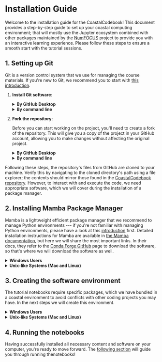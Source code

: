 # Installation Guide

Welcome to the installation guide for the CoastalCodebook! This document provides a
step-by-step guide to set up your coastal computing environment; that will mostly use the Jupyter
ecosystem combined with other packages maintained by the [NumFOCUS](https://numfocus.org)
project to
provide you with an interactive learning experience. Please follow these steps to
ensure a smooth start with the tutorial sessions.

## 1. Setting up Git

Git is a version control system that we use for managing the course materials. If you're
new to Git, we recommend you to start with [this
introduction](https://earth-env-data-science.github.io/lectures/environment/intro_to_git.html).

1. **Install Git software**: 

   <details>
   <summary><strong>By GitHub Desktop</strong></summary>
   
   1. Follow the [GitHub Client documentation](https://desktop.github.com/) to
   install the GitHub client. 
   
   2. GitHub client does not install the underlying git software on your machine. Follow [these
   instructions](https://learn.microsoft.com/en-us/devops/develop/git/install-and-set-up-git)
   to install git on your machine.
   </details>


   <details>
   <summary><strong>By command line</strong></summary>

   
   Follow [these instructions](https://github.com/git-guides/install-git) to install git using the
   command line.
   </details>
2. **Fork the repository**: 

   Before you can start working on the project, you'll need to create a fork of the repository. This will give you a copy of the project in your GitHub account, allowing you to make changes without affecting the original project.

   <details>
   <summary><strong>By GitHub Desktop</strong></summary>

   1. Go to the [CoastalCodebook repository ](https://github.com/floriscalkoen/coastalcodebook.git) on GitHub.
   2. Click on the "Fork" button at the top right corner of the page to create a copy of the repository in your account.
   3. Once the fork is created, open GitHub Desktop.
   4. Go to File > Clone Repository.
   Switch to the "URL" tab and paste the URL of your fork of the repository. It will look
   something like `https://github.com/<yourusername>/CoastalCodebook.git.`, replacing yourusername with your GitHub username. 
   5. Choose where to clone the repository on your computer and click "Clone".
   </details>


   <details>
   <summary><strong>By command line</strong></summary>

   1. Go to the [CoastalCodebook repository ](https://github.com/floriscalkoen/coastalcodebook.git) on GitHub.
   2. Click on the "Fork" button at the top right corner of the page to create a copy of the repository in your account.
   3. Once the fork is created, open a terminal on your computer.
   4. Clone your fork of the repository by running: `git clone https://github.com/<YOURUSERNAME>/CoastalCodebook.git`, replacing yourusername with your GitHub username.
   5. Navigate into the cloned directory: `cd ~/path/to/CoastalCodebook`

   </details>


Following these steps, the repository's files from GitHub are cloned to your machine.
Verify this by navigating to the cloned directory's path using a file explorer; the
contents should mirror those found in the [CoastalCodebook repository](https://github.com/floriscalkoen/coastalcodebook). However, to interact with and execute the
code, we need appropriate software, which we will cover during the installation of a package manager.


## 2. Installing Mamba Package Manager

Mamba is a lightweight efficient package manager that we recommend to manage Python
environments --- if you're not familiar with managing Python environments, please have a
look at this
[introduction](https://earth-env-data-science.github.io/lectures/environment/python_environments.html?highlight=conda)
first. Detailed installation instructions for Mamba are available in [the Mamba
documentation](https://mamba.readthedocs.io/en/latest/installation.html), but here we
will share the most important links. In their docs,
they refer to the [Conda Forge GitHub](https://github.com/conda-forge/miniforge#mambaforge)
page to download the software, so that's where we will download the software as well. 

<details>
<summary><strong>Windows Users</strong></summary>

1. Download and install Mambaforge from the [Miniforge GitHub page](https://github.com/conda-forge/miniforge#mambaforge). Make sure you download the Windows binaries.
2. You may install miniforge by double-clicking and just using its default settings.
3. Access and verify Mamba by opening a Miniforge Prompt from the Start menu. You can
   test if Mamba was installed by running `mamba --version`

**Known issue**: Some users have their firewalls configured in such way that the
mambaforge installation is blocked. If you have trouble installing mambaforge, please make
sure to temporarily disable your firewall.

</details>

<details>

<summary><strong>Unix-like Systems (Mac and Linux)</strong></summary>

1. Open a terminal. On Mac, search for terminal or iterm in Spotlight. On linux, the
   hotkey to open a terminal is "cntrl + shift + t". 
2. The commands to install the package manager are copied from their documentation ---
   double check to see if they are still the correct!  
   ```bash
   curl -L -O "https://github.com/conda-forge/miniforge/releases/latest/download/Mambaforge-$(uname)-$(uname -m).sh"
   bash Mambaforge-$(uname)-$(uname -m).sh
   ```
3. Accept the user agreements, and allow the installation script to edit your profile
   file because it ensures that the mamba command becomes available in your profile. 

</details>

## 3. Creating the software environment

The tutorial notebooks require specific packages, which we have bundled in a coastal
environment to avoid conflicts with other coding projects you may have. In the next steps
we will create this environment. 


<details>
<summary><strong>Windows Users</strong></summary>

1. On Windows, open a Miniforge Prompt by searching for "miniforge" in the task bar. 
2. Change to the directory where you cloned the repository. If you installed the GitHub client using their default settings you run
   `cd%userprofile%\Documents\GitHub\CoastalCodeBook`. By running `DIR` you can see a
   list of all files and directories. You can also see this in the file explorer by
   navigating to this directory. 
3. The directory contains
   [environment.yml](https://github.com/floriscalkoen/coastalcodebook/environment.yml),
   which is a file that describes the software dependencies. Now create the software
   environment by running the following command in the terminal/Miniforge prompt:
   
   ```bash
      mamba env create -f environment.yml -y
   ```

</details>

<details>
<summary><strong>Unix-like Systems (Mac and Linux)</strong></summary>

1. On Mac, search for terminal or iterm in Spotlight (command + space). On linux, the
   hotkey to open a terminal is "cntrl + shift + t". 

2. You can navigate the terminal using `cd`, which stands for "change directory". So you
   would do something like `cd ~/path/to/cloned/repository`
3. The repository contains
   [environment.yml](https://github.com/floriscalkoen/coastalcodebook/environment.yml),
   which is a file that describes the software dependencies. Now create the software environment by running the following command in the terminal/Miniforge prompt:
   
   ```bash
      mamba env create -f environment.yml -y
   ```

</details>
   

## 4. Running the notebooks

Having successfully installed all necessary content and software on your computer, you're
ready to move forward. The [following section](getting_started.md) will guide you through
running thenotebooks!